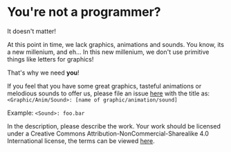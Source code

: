 # You're not a programmer?

It doesn't matter!

At this point in time, we lack graphics, animations and sounds.
You know, its a new millenium, and eh... In this new millenium, we don't use primitive things like letters for graphics!

That's why we need **you**!

If you feel that you have some great graphics, tasteful animations or melodious sounds
to offer us, please file an issue [here](https://github.com/xiurobert/TowerWarZ/issues) with the title as:
`<Graphic/Anim/Sound>: [name of graphic/animation/sound]`

Example: `<Sound>: foo.bar`

In the description, please describe the work. Your work should be licensed under a Creative Commons 
Attribution-NonCommercial-Sharealike 4.0 International license,
the terms can be viewed [here](http://creativecommons.org/licenses/by-nc-sa/4.0/).
